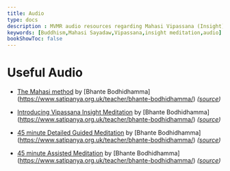 ```yaml
---
title: Audio
type: docs
description : MVMR audio resources regarding Mahasi Vipassana (Insight) meditation
keywords: [Buddhism,Mahasi Sayadaw,Vipassana,insight meditation,audio] 
bookShowToc: false
---
```


# Useful Audio

- [The Mahasi method](https://www.satipanya.org.uk/audio/collection/26%20The%20Mahasi%20Method.mp3) by [Bhante Bodhidhamma] (https://www.satipanya.org.uk/teacher/bhante-bodhidhamma/) *([source](https://www.satipanya.org.uk/audio-video/))*

- [Introducing Vipassana Insight Meditation](https://www.satipanya.org.uk/audio/guided/Introducing%20Vipassana%20Insight%20Meditation.mp3) by [Bhante Bodhidhamma] (https://www.satipanya.org.uk/teacher/bhante-bodhidhamma/) *([source](https://www.satipanya.org.uk/audio-video/))*

- [45 minute Detailed Guided Meditation](https://www.satipanya.org.uk/audio/guided/01%20Detailed%20Guided%20Meditation.mp3) by [Bhante Bodhidhamma] (https://www.satipanya.org.uk/teacher/bhante-bodhidhamma/) *([source](https://www.satipanya.org.uk/audio-video/))*

- [45 minute Assisted Meditation](https://www.satipanya.org.uk/audio/guided/02%20Assisted%20Meditation.mp3) by [Bhante Bodhidhamma] (https://www.satipanya.org.uk/teacher/bhante-bodhidhamma/) *([source](https://www.satipanya.org.uk/audio-video/))*
